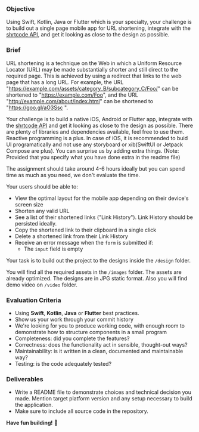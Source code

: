 ### Objective

Using Swift, Kotlin, Java or Flutter which is your specialty, your challenge is to build out a single page mobile app for URL shortening, integrate with the [shrtcode API](https://app.shrtco.de/docs), and get it looking as close to the design as possible.

### Brief

URL shortening is a technique on the Web in which a Uniform Resource Locator (URL) may be made substantially shorter and still direct to the required page. This is achieved by using a redirect that links to the web page that has a long URL. For example, the URL "https://example.com/assets/category_B/subcategory_C/Foo/" can be shortened to "https://example.com/Foo", and the URL "http://example.com/about/index.html" can be shortened to "https://goo.gl/aO3Ssc ".

Your challenge is to build a native iOS, Android or Flutter app, integrate with the [shrtcode API](https://app.shrtco.de/docs) and get it looking as close to the design as possible. There are plenty of libraries and dependencies available, feel free to use them. Reactive programming is a plus. In case of iOS, it is recommended to buid UI programatically and not use any storyboard or xib(SwiftUI or Jetpack Compose are plus). You can surprise us by adding extra things. (Note: Provided that you specify what you have done extra in the readme file)

The assignment should take around 4-6 hours ideally but you can spend time as much as you need, we don't evaluate the time.

Your users should be able to:

-   View the optimal layout for the mobile app depending on their device's screen size
-   Shorten any valid URL
-   See a list of their shortened links ("Link History"). Link History should be persisted ideally.
-   Copy the shortened link to their clipboard in a single click
-   Delete a shortened link from their Link History
-   Receive an error message when the `form` is submitted if:
    -   The `input` field is empty

Your task is to build out the project to the designs inside the `/design` folder.

You will find all the required assets in the `/images` folder. The assets are already optimized. The designs are in JPG static format. Also you will find demo video on `/video` folder.

### Evaluation Criteria

-   Using **Swift**, **Kotlin**, **Java** or **Flutter** best practices.
-   Show us your work through your commit history
-   We're looking for you to produce working code, with enough room to demonstrate how to structure components in a small program
-   Completeness: did you complete the features?
-   Correctness: does the functionality act in sensible, thought-out ways?
-   Maintainability: is it written in a clean, documented and maintainable way?
-   Testing: is the code adequately tested?

### Deliverables

-  Write a README file to demonstrate choices and technical decision you made. Mention target platform version and any setup necessary to build the application.
-  Make sure to include all source code in the repository.


**Have fun building!** 🚀
